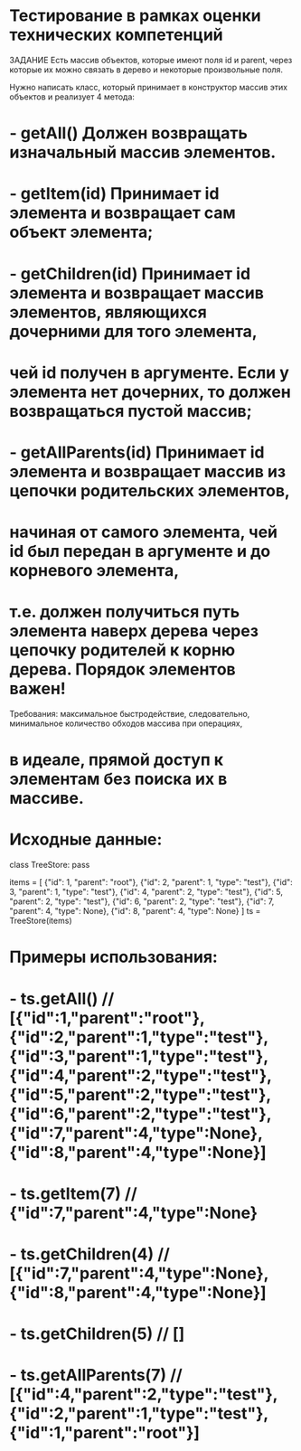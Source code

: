 # Тестирование в рамках оценки технических компетенций

ЗАДАНИЕ
Есть массив объектов, которые имеют поля id и parent, через которые их можно связать в дерево и некоторые произвольные поля.

Нужно написать класс, который принимает в конструктор массив этих объектов и реализует 4 метода:
#  - getAll() Должен возвращать изначальный массив элементов.
#  - getItem(id) Принимает id элемента и возвращает сам объект элемента;
#  - getChildren(id) Принимает id элемента и возвращает массив элементов, являющихся дочерними для того элемента,
# чей id получен в аргументе. Если у элемента нет дочерних, то должен возвращаться пустой массив;
#  - getAllParents(id) Принимает id элемента и возвращает массив из цепочки родительских элементов,
# начиная от самого элемента, чей id был передан в аргументе и до корневого элемента,
# т.е. должен получиться путь элемента наверх дерева через цепочку родителей к корню дерева. Порядок элементов важен!

Требования: максимальное быстродействие, следовательно, минимальное количество обходов массива при операциях,
# в идеале, прямой доступ к элементам без поиска их в массиве.
#

# Исходные данные:
class TreeStore:
    pass


items = [
    {"id": 1, "parent": "root"},
    {"id": 2, "parent": 1, "type": "test"},
    {"id": 3, "parent": 1, "type": "test"},
    {"id": 4, "parent": 2, "type": "test"},
    {"id": 5, "parent": 2, "type": "test"},
    {"id": 6, "parent": 2, "type": "test"},
    {"id": 7, "parent": 4, "type": None},
    {"id": 8, "parent": 4, "type": None}
]
ts = TreeStore(items)

# Примеры использования:
#  - ts.getAll() // [{"id":1,"parent":"root"},{"id":2,"parent":1,"type":"test"},{"id":3,"parent":1,"type":"test"},{"id":4,"parent":2,"type":"test"},{"id":5,"parent":2,"type":"test"},{"id":6,"parent":2,"type":"test"},{"id":7,"parent":4,"type":None},{"id":8,"parent":4,"type":None}]
#
#  - ts.getItem(7) // {"id":7,"parent":4,"type":None}
#
#  - ts.getChildren(4) // [{"id":7,"parent":4,"type":None},{"id":8,"parent":4,"type":None}]
#  - ts.getChildren(5) // []
#
#  - ts.getAllParents(7) // [{"id":4,"parent":2,"type":"test"},{"id":2,"parent":1,"type":"test"},{"id":1,"parent":"root"}]
